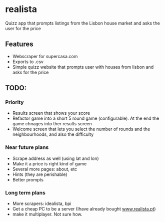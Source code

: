 # realista

Quizz app that prompts listings from the Lisbon house market and asks the user for the price

## Features

- Webscraper for supercasa.com
- Exports to .csv
- Simple quizz website that prompts user with houses from lisbon and asks for the price

## TODO:

### Priority

- Results screen that shows your score 
- Refactor game into a short 5 round game (configurable). At the end the game chnages into ther results screen
- Welcome screen that lets you select the number of rounds and the neighbourhoods, and also the difficulty

### Near future plans

- Scrape address as well (using lat and lon)
- Make it a price is right kind of game
- Several more pages: about, etc
- Hints (they are perishable)
- Better prompts



### Long term plans

- More scrapers: idealista, bpi
- Get a cheap PC to be a server (Ihave already bought www.realista.pt)
- make it multiplayer. Not sure how.